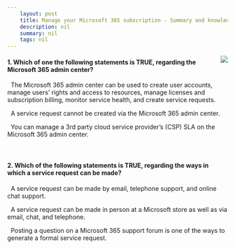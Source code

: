 ```yaml
---
    layout: post
    title: Manage your Microsoft 365 subscription - Summary and knowledge check
    description: nil
    summary: nil
    tags: nil
---
```



 <a target="_blank" href="https://docs.microsoft.com/en-us/learn/modules/manage-your-m365-subscription/8-summary-knowledge-check/"><i class="fas fa-external-link-alt"></i> </a>
 <img align="right" src="https://docs.microsoft.com/en-us/learn/achievements/manage-your-m365-subscription.svg">
####  1. Which of one the following statements is TRUE, regarding the Microsoft 365 admin center?


<i class='fas fa-check-square' style='color: Dodgerblue;'></i> &nbsp;&nbsp;The Microsoft 365 admin center can be used to create user accounts, manage users’ rights and access to resources, manage licenses and subscription billing, monitor service health, and create service requests.

<i class='far fa-square'></i> &nbsp;&nbsp;A service request cannot be created via the Microsoft 365 admin center.

<i class='far fa-square'></i> &nbsp;&nbsp;You can manage a 3rd party cloud service provider’s (CSP) SLA on the Microsoft 365 admin center.
<br />
<br />
<br />

####  2. Which of the following statements is TRUE, regarding the ways in which a service request can be made?


<i class='fas fa-check-square' style='color: Dodgerblue;'></i> &nbsp;&nbsp;A service request can be made by email, telephone support, and online chat support.

<i class='far fa-square'></i> &nbsp;&nbsp;A service request can be made in person at a Microsoft store as well as via email, chat, and telephone.

<i class='far fa-square'></i> &nbsp;&nbsp;Posting a question on a Microsoft 365 support forum is one of the ways to generate a formal service request.
<br />
<br />
<br />
